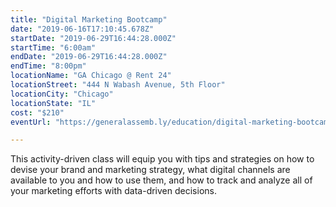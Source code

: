 ```yaml
---
title: "Digital Marketing Bootcamp"
date: "2019-06-16T17:10:45.678Z"
startDate: "2019-06-29T16:44:28.000Z"
startTime: "6:00am"
endDate: "2019-06-29T16:44:28.000Z"
endTime: "8:00pm"
locationName: "GA Chicago @ Rent 24"
locationStreet: "444 N Wabash Avenue, 5th Floor"
locationCity: "Chicago"
locationState: "IL"
cost: "$210"
eventUrl: "https://generalassemb.ly/education/digital-marketing-bootcamp--2/chicago/72986"

---
```


This activity-driven class will equip you with tips and strategies on how to devise your brand and marketing strategy, what digital channels are available to you and how to use them, and how to track and analyze all of your marketing efforts with data-driven decisions.

